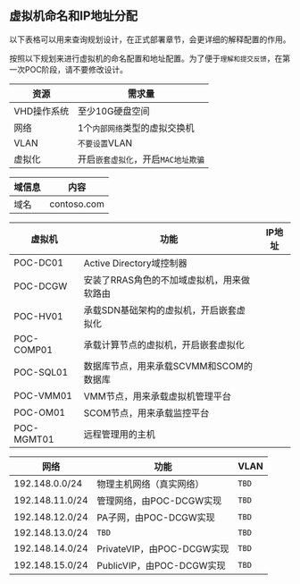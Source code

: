 ## 虚拟机命名和IP地址分配

以下表格可以用来查询规划设计，在正式部署章节，会更详细的解释配置的作用。

按照以下规划来进行虚拟机的命名配置和地址配置。为了便于`理解和提交反馈`，在第一次POC阶段，请不要修改设计。

| 资源        | 需求量                              |
| ----------- | ----------------------------------- |
| VHD操作系统 | 至少10G硬盘空间                     |
| 网络        | 1个`内部网络`类型的虚拟交换机       |
| VLAN        | `不要设置`VLAN                      |
| 虚拟化      | 开启`嵌套虚拟化`，开启`MAC地址欺骗` |


| 域信息 | 内容        |
| ------ | ----------- |
| 域名   | contoso.com |

| 虚拟机     | 功能                                       | IP地址 |
| ---------- | ------------------------------------------ | ------ |
| POC-DC01   | Active Directory域控制器                   |        |
| POC-DCGW   | 安装了RRAS角色的不加域虚拟机，用来做软路由 |        |
| POC-HV01   | 承载SDN基础架构的虚拟机，开启嵌套虚拟化    |        |
| POC-COMP01 | 承载计算节点的虚拟机，开启嵌套虚拟化       |        |
| POC-SQL01  | 数据库节点，用来承载SCVMM和SCOM的数据库    |        |
| POC-VMM01  | VMM节点，用来承载虚拟机管理平台            |        |
| POC-OM01   | SCOM节点，用来承载监控平台                 |        |
| POC-MGMT01 | 远程管理用的主机                           |        |

| 网络            | 功能                       | VLAN      |
| --------------- | -------------------------- | --------- |
| 192.148.0.0/24  | 物理主机网络（真实网络）   | ```TBD``` |
| 192.148.11.0/24 | 管理网络，由POC-DCGW实现   | ```TBD``` |
| 192.148.12.0/24 | PA子网，由POC-DCGW实现     | ```TBD``` |
| 192.148.13.0/24 | ```TBD```                  | ```TBD``` |
| 192.148.14.0/24 | PrivateVIP，由POC-DCGW实现 | ```TBD``` |
| 192.148.15.0/24 | PublicVIP，由POC-DCGW实现  | ```TBD``` |